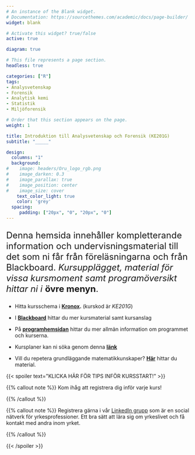 ```yaml
---
# An instance of the Blank widget.
# Documentation: https://sourcethemes.com/academic/docs/page-builder/
widget: blank

# Activate this widget? true/false
active: true

diagram: true

# This file represents a page section.
headless: true

categories: ["R"]
tags:
- Analysvetenskap
- Forensik
- Analytisk kemi
- Statistik
- Miljöforensik

# Order that this section appears on the page.
weight: 1

title: Introduktion till Analysvetenskap och Forensik (KE201G)
subtitle: "_____"

design:
  columns: "1"
  background:
#    image: headers/Oru_logo_rgb.png
#    image_darken: 0.3
#    image_parallax: true
#    image_position: center
#    image_size: cover
    text_color_light: true
    color: 'grey'
  spacing:
     padding: ["20px", "0", "20px", "0"]
---
```


<font size="5">

Denna hemsida innehåller kompletterande information och undervisningsmaterial till det som ni får från föreläsningarna och från Blackboard. _Kursupplägget, material för vissa kursmoment samt programöversikt hittar ni i_ **övre menyn**.

 </font>
 
- Hitta kursschema i **[Kronox](https://kronox.oru.se/index.jsp).** (kurskod är _KE201G_)

- I **[Blackboard](https://idp.oru.se/oxauth/login.htm)** hittar du mer kursmaterial samt kursanslag

- På **[programhemsidan](https://www.oru.se/utbildning/program/analysvetenskapligt-program-i-kemi-med-inriktning-mot-forensik/)** hittar du mer allmän information om programmet och kurserna.

- Kursplaner kan ni söka genom denna **[länk](https://www.oru.se/utbildning/jag-ar-student/kurs--och-utbildningsplaner/)**

- Vill du repetera grundläggande matematikkunskaper? **[Här](https://www.oru.se/institutioner/naturvetenskap-och-teknik/amnen/matematik/repetera-matematik/)** hittar du material.

{{< spoiler text="KLICKA HÄR FÖR TIPS INFÖR KURSSTART!" >}}

{{% callout note %}}
Kom ihåg att registrera dig inför varje kurs!

{{% /callout %}}

{{% callout note %}}
Registrera gärna i vår [LinkedIn grupp](https://www.linkedin.com/groups/8429555/) som är en social nätverk för yrkesprofessioner. Ett bra sätt att lära sig om yrkeslivet och få kontakt med andra inom yrket.

{{% /callout %}}



{{< /spoiler >}}

